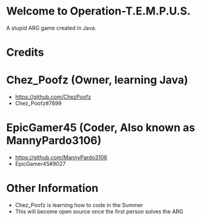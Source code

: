 # Welcome to Operation-T.E.M.P.U.S.
A stupid ARG game created in Java.<br />
# Credits
# Chez_Poofz (Owner, learning Java)
- https://github.com/ChezPoofz
- Chez_Poofz#7899
# EpicGamer45 (Coder, Also known as **MannyPardo3106**)
- https://github.com/MannyPardo3106
- EpicGamer45#9027
# Other Information
- Chez_Poofz is learning how to code in the Summer
- This will become open source once the first person solves the ARG
